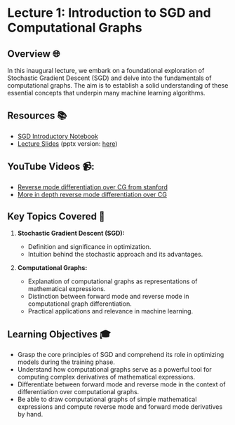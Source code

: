 # Lecture 1: Introduction to SGD and Computational Graphs

## Overview 🌐

In this inaugural lecture, we embark on a foundational exploration of Stochastic Gradient Descent (SGD) and delve into the fundamentals of computational graphs. The aim is to establish a solid understanding of these essential concepts that underpin many machine learning algorithms.

## Resources 📚

- [SGD Introductory Notebook](./sgd-loss.ipynb)
- [Lecture Slides](./Autograd.pdf) (pptx version: [here](./Autograd.pptx))

## YouTube Videos 📹:

- [Reverse mode differentiation over CG from stanford](https://www.youtube.com/watch?v=hM74RH82LyI)
- [More in depth reverse mode differentiation over CG](https://www.youtube.com/watch?v=twTIGuVhKbQ)

## Key Topics Covered 🧠

1. **Stochastic Gradient Descent (SGD):**
   - Definition and significance in optimization.
   - Intuition behind the stochastic approach and its advantages.

2. **Computational Graphs:**
   - Explanation of computational graphs as representations of mathematical expressions.
   - Distinction between forward mode and reverse mode in computational graph differentiation.
   - Practical applications and relevance in machine learning.

## Learning Objectives 🎓

- Grasp the core principles of SGD and comprehend its role in optimizing models during the training phase.
- Understand how computational graphs serve as a powerful tool for computing complex derivatives of mathematical expressions.
- Differentiate between forward mode and reverse mode in the context of differentiation over computational graphs.
- Be able to draw computational graphs of simple mathematical expressions and compute reverse mode and forward mode derivatives by hand.

